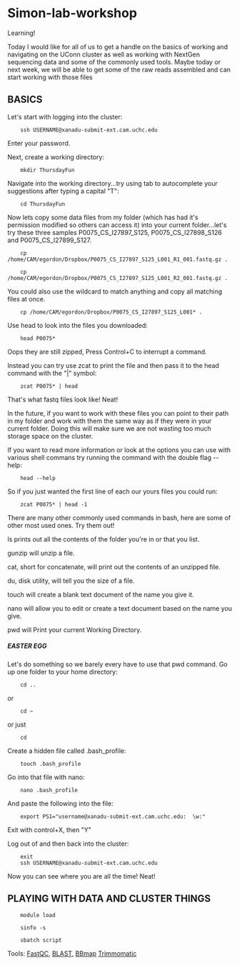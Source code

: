 # Simon-lab-workshop
Learning! 

Today I would like for all of us to get a handle on the basics of working and navigating on the UConn cluster as well as working with NextGen sequencing data and some of the commonly used tools. Maybe today or next week, we will be able to get some of the raw reads assembled and can start working with those files

## BASICS

Let's start with logging into the cluster: 
```
    ssh USERNAME@xanadu-submit-ext.cam.uchc.edu
```

Enter your password. 

Next, create a working directory:
```
    mkdir ThursdayFun
```
Navigate into the working directory...try using tab to autocomplete your suggestions after typing a capital "T":
```
    cd ThursdayFun
```
Now lets copy some data files from my folder (which has had it's permission modified so others can access it) into your current folder...let's try these three samples P0075_CS_I27897_S125, P0075_CS_I27898_S126 and P0075_CS_I27899_S127.
```
    cp /home/CAM/egordon/Dropbox/P0075_CS_I27897_S125_L001_R1_001.fastq.gz .
```
```
    cp /home/CAM/egordon/Dropbox/P0075_CS_I27897_S125_L001_R2_001.fastq.gz .
```
You could also use the wildcard to match anything and copy all matching files at once. 
```
    cp /home/CAM/egordon/Dropbox/P0075_CS_I27897_S125_L001* .
```
Use head to look into the files you downloaded:
```
    head P0075* 
```

Oops they are still zipped, Press Control+C to interrupt a command.

Instead you can try use zcat to print the file and then pass it to the head command with the "|" symbol:
```
    zcat P0075* | head
```

That's what fastq files look like! Neat!

In the future, if you want to work with these files you can point to their path in my folder and work with them the same way as if they were in your current folder. Doing this will make sure we are not wasting too much storage space on the cluster. 

If you want to read more information or look at the options you can use with various shell commans try running the command with the double flag --help:

```
    head --help
```
So if you just wanted the first line of each our yours files you could run: 
```
    zcat P0075* | head -1
```
There are many other commonly used commands in bash, here are some of other most used ones. Try them out!

ls prints out all the contents of the folder you're in or that you list.

gunzip will unzip a file.

cat, short for concatenate, will print out the contents of an unzipped file.

du, disk utility, will tell you the size of a file.

touch will create a blank text document of the name you give it.

nano will allow you to edit or create a text document based on the name you give.

pwd will Print your current Working Directory. 

##### EASTER EGG 

Let's do something so we barely every have to use that pwd command. Go up one folder to your home directory: 
```
    cd ..
```
or
```
    cd ~
```
or just
```
    cd 
```
Create a hidden file called .bash_profile: 
```
    touch .bash_profile
```
Go into that file with nano:
```
    nano .bash_profile
```
And paste the following into the file: 
```
    export PS1="username@xanadu-submit-ext.cam.uchc.edu:  \w:"
```
Exit with control+X, then "Y"

Log out of and then back into the cluster:
```
    exit
    ssh USERNAME@xanadu-submit-ext.cam.uchc.edu
```
Now you can see where you are all the time! Neat! 



## PLAYING WITH DATA AND CLUSTER THINGS


```
    module load
```

```
    sinfo -s
```

```
    sbatch script
```




Tools:
[FastQC](https://www.bioinformatics.babraham.ac.uk/projects/fastqc/),
[BLAST](https://www.ncbi.nlm.nih.gov/books/NBK279690/),
[BBmap](https://sourceforge.net/projects/bbmap/)
[Trimmomatic](http://www.usadellab.org/cms/?page=trimmomatic)
